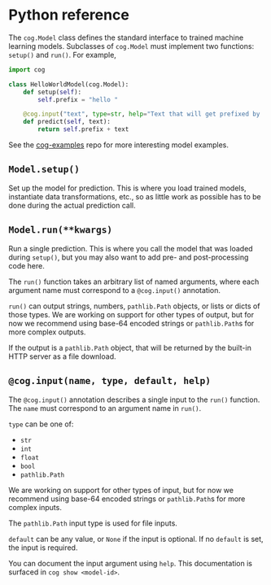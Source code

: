 # Python reference

The `cog.Model` class defines the standard interface to trained machine learning models. Subclasses of `cog.Model` must implement two functions: `setup()` and `run()`. For example,

```python
import cog

class HelloWorldModel(cog.Model):
    def setup(self):
        self.prefix = "hello "

    @cog.input("text", type=str, help="Text that will get prefixed by 'hello '")
    def predict(self, text):
        return self.prefix + text
```

See the [cog-examples](https://github.com/replicate/cog-examples) repo for more interesting model examples.

## `Model.setup()`

Set up the model for prediction. This is where you load trained models, instantiate data transformations, etc., so as little work as possible has to be done during the actual prediction call.

## `Model.run(**kwargs)`

Run a single prediction. This is where you call the model that was loaded during `setup()`, but you may also want to add pre- and post-processing code here.

The `run()` function takes an arbitrary list of named arguments, where each argument name must correspond to a `@cog.input()` annotation.

`run()` can output strings, numbers, `pathlib.Path` objects, or lists or dicts of those types. We are working on support for other types of output, but for now we recommend using base-64 encoded strings or `pathlib.Path`s for more complex outputs.

If the output is a `pathlib.Path` object, that will be returned by the built-in HTTP server as a file download.

## `@cog.input(name, type, default, help)`

The `@cog.input()` annotation describes a single input to the `run()` function. The `name` must correspond to an argument name in `run()`.

`type` can be one of:

- `str`
- `int`
- `float`
- `bool`
- `pathlib.Path`

We are working on support for other types of input, but for now we recommend using base-64 encoded strings or `pathlib.Path`s for more complex inputs.

The `pathlib.Path` input type is used for file inputs.

`default` can be any value, or `None` if the input is optional. If no `default` is set, the input is required.

You can document the input argument using `help`. This documentation is surfaced in `cog show <model-id>`.
